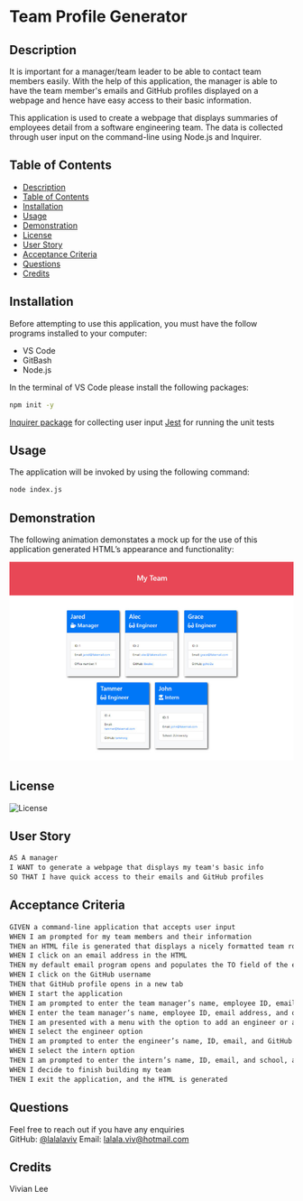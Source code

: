 # Team Profile Generator

## Description
  It is important for a manager/team leader to be able to contact team members easily. With the help of this application, the manager is able to have the team member's emails and GitHub profiles displayed on a webpage and hence have easy access to their basic information. 

  This application is used to create a webpage that displays summaries of employees detail from a software engineering team. The data is collected through user input on the command-line using Node.js and Inquirer. 


## Table of Contents
  - [Description](#description)
  - [Table of Contents](#table-of-contents)
  - [Installation](#installation)
  - [Usage](#usage)
  - [Demonstration](#demonstration)
  - [License](#license)
  - [User Story](#user-story)
  - [Acceptance Criteria](#acceptance-criteria)
  - [Questions](#questions)
  - [Credits](#credits)


## Installation 
  Before attempting to use this application, you must have the follow programs installed to your computer: 

  - VS Code
  - GitBash
  - Node.js
  
  In the terminal of VS Code please install the following packages: 
  ```bash
  npm init -y
  ```
 [Inquirer package](https://www.npmjs.com/package/inquirer/v/8.2.4) for collecting user input
  [Jest](https://www.npmjs.com/package/jest) for running the unit tests 

## Usage
  The application will be invoked by using the following command:

  ```bash
  node index.js
  ```


## Demonstration
  The following animation demonstates a mock up for the use of this application generated HTML’s appearance and functionality:

  ![HTML webpage titled “My Team” features five boxes listing employee names, titles, and other key info.](./Assets/10-object-oriented-programming-homework-demo.png)


## License 
  ![License](https://img.shields.io/github/license/lalalaviv/Team-Profile-Generator)

## User Story

```md
AS A manager
I WANT to generate a webpage that displays my team's basic info
SO THAT I have quick access to their emails and GitHub profiles
```

## Acceptance Criteria

```md
GIVEN a command-line application that accepts user input
WHEN I am prompted for my team members and their information
THEN an HTML file is generated that displays a nicely formatted team roster based on user input
WHEN I click on an email address in the HTML
THEN my default email program opens and populates the TO field of the email with the address
WHEN I click on the GitHub username
THEN that GitHub profile opens in a new tab
WHEN I start the application
THEN I am prompted to enter the team manager’s name, employee ID, email address, and office number
WHEN I enter the team manager’s name, employee ID, email address, and office number
THEN I am presented with a menu with the option to add an engineer or an intern or to finish building my team
WHEN I select the engineer option
THEN I am prompted to enter the engineer’s name, ID, email, and GitHub username, and I am taken back to the menu
WHEN I select the intern option
THEN I am prompted to enter the intern’s name, ID, email, and school, and I am taken back to the menu
WHEN I decide to finish building my team
THEN I exit the application, and the HTML is generated
```

## Questions
  Feel free to reach out if you have any enquiries
  <br/>
  GitHub: [@lalalaviv](https://github.com/lalalaviv)
  Email: lalala.viv@hotmail.com


## Credits
  Vivian Lee





